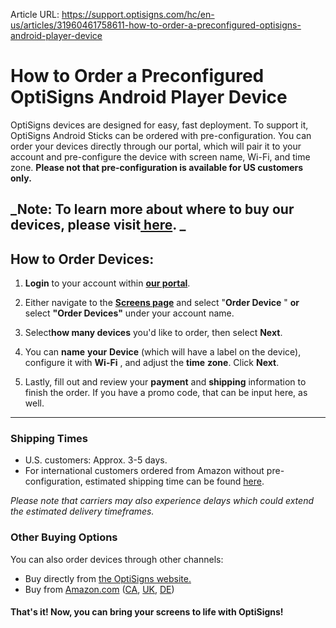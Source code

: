 Article URL: https://support.optisigns.com/hc/en-us/articles/31960461758611-how-to-order-a-preconfigured-optisigns-android-player-device

# How to Order a Preconfigured OptiSigns Android Player Device

OptiSigns devices are designed for easy, fast deployment. To support it,
OptiSigns Android Sticks can be ordered with pre-configuration. You can order
your devices directly through our portal, which will pair it to your account
and pre-configure the device with screen name, Wi-Fi, and time zone. **Please
not that pre-configuration is available for US customers only.**

_Note: To learn more about where to buy our devices, please visit[
here](https://support.optisigns.com/hc/en-us/articles/32129032857875). _  
---  
  
## How to Order Devices:

  1. **Login** to your account within **[our portal](https://app.optisigns.com/app/screenManagement)**.  
  

  2. Either navigate to the **[Screens page](https://app.optisigns.com/app/screenManagement)** and select "**Order Device** " **or** select **"Order Devices"** under your account name.  
  
  

  3. Select**how many devices** you'd like to order, then select **Next**.  
  
  

  4. You can **name** **your** **Device** (which will have a label on the device), configure it with **Wi-Fi** , and adjust the **time** **zone**. Click **Next**.  
  
  

  5. Lastly, fill out and review your **payment** and **shipping** information to finish the order. If you have a promo code, that can be input here, as well.  
  
  

* * *

### Shipping Times

  * U.S. customers: Approx. 3-5 days.
  * For international customers ordered from Amazon without pre-configuration, estimated shipping time can be found [here](https://support.optisigns.com/hc/en-us/articles/32129032857875). 

_Please note that carriers may also experience delays which could extend the
estimated delivery timeframes._

### Other Buying Options

You can also order devices through other channels:

  * Buy directly from [the OptiSigns website.](https://shop.optisigns.com/products/optisigns-android-stick-player-2)
  * Buy from [Amazon.com](https://links.optisigns.com/optistick-amazon-us) ([CA](https://links.optisigns.com/optistick-amazon-ca), [UK](https://links.optisigns.com/optistick-amazon-uk), [DE](https://links.optisigns.com/optistick-amazon-de))

#### That's it! Now, you can bring your screens to life with OptiSigns!

